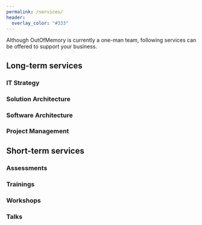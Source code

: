```yaml
---
permalink: /services/
header:
  overlay_color: "#333"
---
```

Although OutOfMemory is currently a one-man team, following services can be offered to support your business.
## Long-term services 
### IT Strategy 
### Solution Architecture 
### Software Architecture 
### Project Management

## Short-term services
### Assessments
### Trainings
### Workshops
### Talks 

